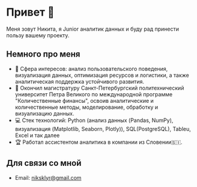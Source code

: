 # Привет 🤝 

Меня зовут Никита, я Junior аналитик данных и буду рад принести пользу вашему проекту.

## Немного про меня

- 🎯 Сфера интересов: анализ пользовательского поведения, визуализация данных, оптимизация ресурсов и логистики, а также аналитическая поддержка устойчивого развития.
- 📖 Окончил магистратуру Санкт-Петербургский политехнический университет Петра Великого по международной программе "Количественные финансы", освоив аналитические и количественные методы, моделирование, обработку и визуализацию данных.  
- 💻 Стек технологий: Python (анализ данных (Pandas, NumPy), визуализация (Matplotlib, Seaborn, Plotly)), SQL(PostgreSQL), Tableu, Excel и так далее 
- 🏆 Работал ассистентом аналитика в компании из Словении🇸🇮.  

## Для связи со мной

- Email: niksklyr@gmail.com 
